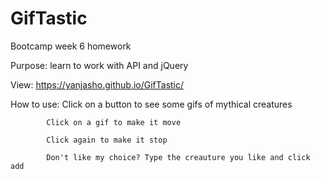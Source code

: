 # GifTastic
Bootcamp week 6 homework

Purpose: learn to work with API and jQuery

View: https://yanjasho.github.io/GifTastic/

How to use: 
            Click on a button to see some gifs of mythical creatures

            Click on a gif to make it move
            
            Click again to make it stop
            
            Don't like my choice? Type the creauture you like and click add
